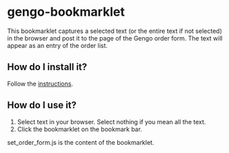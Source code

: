 gengo-bookmarklet
=================
This bookmarklet captures a selected text (or the entire text if not selected) in the browser
and post it to the page of the Gengo order form.
The text will appear as an entry of the order list.

## How do I install it?

Follow the [instructions](http://ninotoshi.github.io/gengo/bookmarklet.html).

## How do I use it?

1. Select text in your browser. Select nothing if you mean all the text.
2. Click the bookmarklet on the bookmark bar.

set_order_form.js is the content of the bookmarklet.
